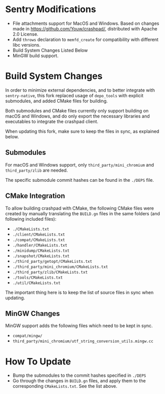 # Sentry Modifications

- File attachments support for MacOS and Windows. Based on changes made in
  https://github.com/Youw/crashpad/, distributed with Apache 2.0 License.
- Add `throws` declaration to `memfd_create` for compatibility with different
  libc versions.
- Build System Changes Listed Below
- MinGW build support.

# Build System Changes

In order to minimize external dependencies, and to better integrate with
`sentry-native`, this fork replaced usage of `depo_tools` with explicit
submodules, and added CMake files for building.

Both submodules and CMake files currently only support building on macOS and
Windows, and do only export the necessary libraries and executables to
integrate the crashpad client.

When updating this fork, make sure to keep the files in sync, as explained
below.

## Submodules

For macOS and Windows support, only `third_party/mini_chromium` and
`third_party/zlib` are needed.

The specific submodule commit hashes can be found in the `./DEPS` file.

## CMake Integration

To allow building crashpad with CMake, the following CMake files were created
by manually translating the `BUILD.gn` files in the same folders (and following
included files):

- `./CMakeLists.txt`
- `./client/CMakeLists.txt`
- `./compat/CMakeLists.txt`
- `./handler/CMakeLists.txt`
- `./minidump/CMakeLists.txt`
- `./snapshot/CMakeLists.txt`
- `./third_party/getopt/CMakeLists.txt`
- `./third_party/mini_chromium/CMakeLists.txt`
- `./third_party/zlib/CMakeLists.txt`
- `./tools/CMakeLists.txt`
- `./util/CMakeLists.txt`

The important thing here is to keep the list of source files in sync when
updating.

## MinGW Changes

MinGW support adds the following files which need to be kept in sync.

- `compat/mingw/`
- `third_party/mini_chromium/utf_string_conversion_utils.mingw.cc`

# How To Update

- Bump the submodules to the commit hashes specified in `./DEPS`
- Go through the changes in `BUILD.gn` files, and apply them to the
  corresponding `CMakeLists.txt`. See the list above.
